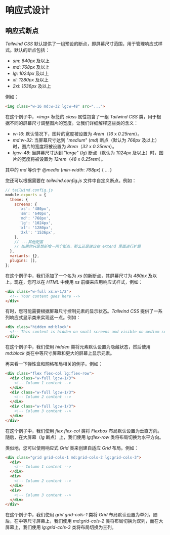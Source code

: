 # 响应式设计



## 响应式断点

*Tailwind CSS* 默认提供了一组预设的断点，即屏幕尺寸范围，用于管理响应式样式。默认的断点包括：

- *sm*: *640px* 及以上
- *md*: *768px* 及以上
- *lg*: *1024px* 及以上
- *xl*: *1280px* 及以上
- *2xl*: *1536px* 及以上

例如：

```html
<img class="w-16 md:w-32 lg:w-48" src="...">
```

在这个例子中，\<*img*> 标签的 *class* 属性包含了一组 *Tailwind CSS* 类，用于根据不同的屏幕尺寸调整图片的宽度。让我们详细解释这些类的含义：

- *w-16*: 默认情况下，图片的宽度被设置为 *4rem*（*16* x *0.25rem*）。
- *md:w-32*: 当屏幕尺寸达到 "*medium*" (*md*) 断点（默认为 *768px* 及以上）时，图片的宽度将被设置为 *8rem*（*32* x *0.25rem*）。
- *lg:w-48*: 当屏幕尺寸达到 "*large*" (*lg*) 断点（默认为 *1024px* 及以上）时，图片的宽度将被设置为 *12rem*（*48* x *0.25rem*）。

其中的 *md* 等价于 @*media* (*min-width*: *768px*) { ... }

您还可以根据需要在 *tailwind.config.js* 文件中自定义断点。例如：

```js
// tailwind.config.js
module.exports = {
  theme: {
    screens: {
      'xs': '480px',
      'sm': '640px',
      'md': '768px',
      'lg': '1024px',
      'xl': '1280px',
      '2xl': '1536px',
    },
    // ...其他配置
    // 如果你只是想新增一两个断点，那么还是建议在 extend 里面进行扩展
  },
  variants: {},
  plugins: [],
};
```

在这个例子中，我们添加了一个名为 *xs* 的新断点，其屏幕尺寸为 *480px* 及以上。现在，您可以在 *HTML* 中使用 *xs* 前缀来应用响应式样式，例如：

```html
<div class="w-full xs:w-1/2">
  <!-- Your content goes here -->
</div>
```

有时，您可能需要根据屏幕尺寸控制元素的显示状态。*Tailwind CSS* 提供了一系列响应式显示类来实现这一点。例如：

```html
<div class="hidden md:block">
  <!-- This content is hidden on small screens and visible on medium screens and above -->
</div>
```

在这个例子中，我们使用 *hidden* 类将元素默认设置为隐藏状态，然后使用 *md:block* 类在中等尺寸屏幕和更大的屏幕上显示元素。

再来看一下弹性盒和网格布局相关的例子。例如：

```html
<div class="flex flex-col lg:flex-row">
  <div class="w-full lg:w-1/3">
    <!-- Column 1 content -->
  </div>
  <div class="w-full lg:w-1/3">
    <!-- Column 2 content -->
  </div>
  <div class="w-full lg:w-1/3">
    <!-- Column 3 content -->
  </div>
</div>
```

在这个例子中，我们使用 *flex flex-col* 类将 *Flexbox* 布局默认设置为垂直方向。随后，在大屏幕（*lg* 断点）上，我们使用 *lg:flex-row* 类将布局切换为水平方向。

类似地，您可以使用响应式 *Grid* 类来创建自适应 *Grid* 布局。例如：

```html
<div class="grid grid-cols-1 md:grid-cols-2 lg:grid-cols-3">
  <div>
    <!-- Column 1 content -->
  </div>
  <div>
    <!-- Column 2 content -->
  </div>
  <div>
    <!-- Column 3 content -->
  </div>
</div>
```

在这个例子中，我们使用 *grid grid-cols-1* 类将 *Grid* 布局默认设置为单列。随后，在中等尺寸屏幕上，我们使用 *md:grid-cols-2* 类将布局切换为双列，而在大屏幕上，我们使用 *lg:grid-cols-3* 类将布局切换为三列。